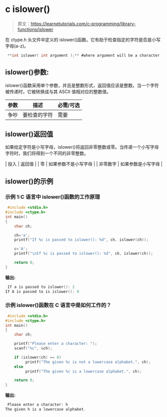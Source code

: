 # c islower()

> 原文：<https://learnetutorials.com/c-programming/library-functions/islower>

在 ctype.h 头文件中定义的 islower()函数。它有助于检查指定的字符是否是小写字母(a-z)。

```c
 **int islower( int argument );** #where argument will be a character 

```

## islower()参数:

islower()函数采用单个参数，并且是整数形式，返回值应该是整数。当一个字符被传递时，它被转换成与其 ASCII 值相对应的整数值。

| 参数 | 描述 | 必需/可选 |
| --- | --- | --- |
| 争吵 | 要检查的字符 | 需要 |

## islower()返回值

如果给定字符是小写字母，islower()将返回非零整数或零。当传递一个小写字母字符时，我们将得到一个不同的非零整数。

| 投入 | 返回值 |
| 零 | 如果参数不是小写字母 |
| 非零数字 | 如果参数是小写字母 |

## islower()的示例

### 示例 1:C 语言中 islower()函数的工作原理

```c
 #include <stdio.h>
#include <ctype.h>
int main()
{
    char ch;

    ch='a';
    printf("If %c is passed to islower(): %d", ch, islower(ch));

    c='A';
    printf("\nIf %c is passed to islower(): %d", ch, islower(ch));

    return 0;
} 

```

**输出:**

```c
 If a is passed to islower(): 2
If A is passed to is islower(): 0 
```

### 示例 islower()函数在 C 语言中是如何工作的？

```c
 #include <stdio.h>
#include <ctype.h>
int main()
{
    char ch;

    printf("Please enter a character: ");
    scanf("%c", &ch);

    if (islower(ch) == 0)
         printf("The given %c is not a lowercase alphabet.", ch);
    else
         printf("The given %c is a lowercase alphabet.", ch);

    return 0;
} 

```

**输出:**

```c
 Please enter a character: h
The given h is a lowercase alphabet. 
```